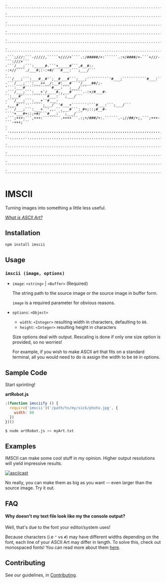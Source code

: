 `````````````````````````````````````````````````````````````````````````````````
-````````````````````````````````````````````````````````````````````````````````
-````````````````````````````````````````````````````````````````````````````````
-````````````````````````````````````````````````````````````````````````````````
-````````````````````````````````````````````````````````````````````````````````
-````````````````````````````````````````````````````````````````````````````````
-````````````````````````````````````````````````````````````````````````````````
-```;///:```-/////,`````+////+````.:/#####/+:``````.:+/####/+-```+///-```:///+```
-```/___;```:_____#.```+_____#```,#__#:--:+//````./___#;:-:+#/```#___:```;___/```
-```/___;```:___#__#'`;__#___#```;___;'`````````'#___;```````````#___:```;___/```
-```/___;```:___++__/:__#:___#```'/____##/;-'```:___#````````````#___:```;___/```
-```/___;```:___+`/____#.,___#`````.-:+/#___#-``:___#'```````````#___:```;___/```
-```/___;```:___+`'#___-`,___#```''``````;___/``'#___+```````'```#___:```;___/```
-```/___;```:___+``',,.``,___#```:_#+;::;#__#-```'+___#+::;+#/```#___:```;___/```
-```;+++:```,+++:````````.++++```.:;+/###/+:.``````.-;//##/+;,```;+++-```-+++;```
-`.,,,,,,,.,,,,,,,,,,,,,,,,,,,,,,,,,,,,,,,,,,,,,,,,,,,,,,,,,,,,,,,,,,,,,,,,,,,,.`
-``'''''''`''''''''''''''''''''''''''''''''''''''''''''''''''''''''''''`'''''''``
-````````````````````````````````````````````````````````````````````````````````
-````````````````````````````````````````````````````````````````````````````````
-````````````````````````````````````````````````````````````````````````````````
-````````````````````````````````````````````````````````````````````````````````
`````````````````````````````````````````````````````````````````````````````````

# IMSCII

Turning images into something a little less useful.

[_What is ASCII Art?_](https://en.wikipedia.org/wiki/ASCII_art)

## Installation

```sh
npm install imscii
```

## Usage

### `imscii (image, options)`

- `image`: `<string>` | `<Buffer>` (Required)

  The string path to the source image or the source image in buffer form.

  `image` is a required parameter for obvious reasons.

- `options`: `<Object>`

  - `width`: `<Integer>` resulting width in characters, defaulting to `80`.
  - `height`: `<Integer>` resulting height in characters

  Size options deal with output. Rescaling is done if only one size option is provided, so no worries!

  For example, if you wish to make ASCII art that fits on a standard terminal, all you would need to do is assign the width to be `80` in options.

## Sample Code

Start sprinting!

**artRobot.js**

```js
;(function imsciify () {
  require('imscii')('/path/to/my/sick/photo.jpg', {
    width: 80
  })
})()
```

```sh
$ node artRobot.js >> myArt.txt
```

## Examples

IMSCII can make some cool stuff in my opinion. Higher output resolutions will yield impressive results.

[![asciicast](https://asciinema.org/a/3gW73MFxlgRYegOgxb1OBAUvM.svg)](https://asciinema.org/a/3gW73MFxlgRYegOgxb1OBAUvM)

No really, you can make them as big as you want -- even larger than the source image. Try it out.

## FAQ

#### Why doesn't my text file look like my the console output?

Well, that's due to the font your editor/system uses!

Because characters (i.e `"` vs `#`) may have different widths depending on the font, each line of your ASCII Art may differ in length. To solve this, check out monospaced fonts! You can read more about them [here](https://en.wikipedia.org/wiki/Monospaced_font).

## Contributing

See our guidelines, in [Contributing](https://github.com/mster/imscii/blob/master/CONTRIBUTING.md).
